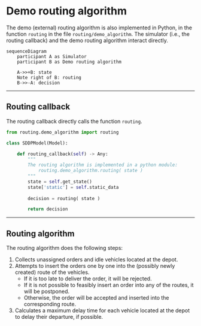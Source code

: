 # Demo routing algorithm

The demo (external) routing algorithm is also implemented in Python, in the function ``routing`` in the file ``routing/demo_algorithm``.
The simulator (i.e., the routing callback) and the demo routing algorithm interact directly.

``` mermaid
sequenceDiagram
    participant A as Simulator
    participant B as Demo routing algorithm

    A->>+B: state
    Note right of B: routing
    B->>-A: decision
```

***

## Routing callback

The routing callback directly calls the function ``routing``.

```python
from routing.demo_algorithm import routing

class SDDPModel(Model):

    def routing_callback(self) -> Any:
        """
        The routing algorithm is implemented in a python module:
            routing.demo_algorithm.routing( state )
        """
        state = self.get_state()
        state['static'] = self.static_data
        
        decision = routing( state )

        return decision
```

***

## Routing algorithm

The routing algorithm does the following steps:

1. Collects unassigned orders and idle vehicles located at the depot.
2. Attempts to insert the orders one by one into the (possibly newly created) route of the vehicles.
    - If it is too late to deliver the order, it will be rejected.
    - If it is not possible to feasibly insert an order into any of the routes, it will be postponed.
    - Otherwise, the order will be accepted and inserted into the corresponding route.
3. Calculates a maximum delay time for each vehicle located at the depot to delay their departure, if possible.
